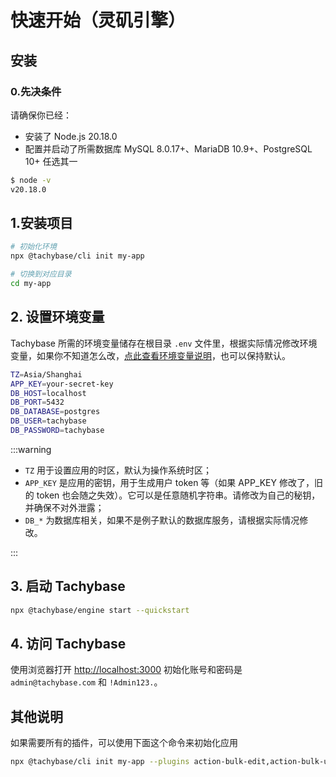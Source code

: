 # 快速开始（灵矶引擎）

## 安装

### 0.先决条件
 请确保你已经：

- 安装了 Node.js 20.18.0
- 配置并启动了所需数据库 MySQL 8.0.17+、MariaDB 10.9+、PostgreSQL 10+ 任选其一

 ```bash
$ node -v 
v20.18.0
 ```

## 1.安装项目

```bash
# 初始化环境
npx @tachybase/cli init my-app

# 切换到对应目录
cd my-app

```

## 2. 设置环境变量

Tachybase 所需的环境变量储存在根目录 `.env` 文件里，根据实际情况修改环境变量，如果你不知道怎么改，[点此查看环境变量说明](../env.md)，也可以保持默认。

```bash
TZ=Asia/Shanghai
APP_KEY=your-secret-key
DB_HOST=localhost
DB_PORT=5432
DB_DATABASE=postgres
DB_USER=tachybase
DB_PASSWORD=tachybase
```

:::warning

  - `TZ` 用于设置应用的时区，默认为操作系统时区；
  - `APP_KEY` 是应用的密钥，用于生成用户 token 等（如果 APP_KEY 修改了，旧的 token 也会随之失效）。它可以是任意随机字符串。请修改为自己的秘钥，并确保不对外泄露；
  - `DB_*` 为数据库相关，如果不是例子默认的数据库服务，请根据实际情况修改。

::: 

## 3. 启动 Tachybase

```bash
npx @tachybase/engine start --quickstart
```

## 4. 访问 Tachybase

使用浏览器打开 [http://localhost:3000](http://localhost:3000) 初始化账号和密码是 `admin@tachybase.com` 和 `!Admin123.`。


## 其他说明

如果需要所有的插件，可以使用下面这个命令来初始化应用

```bash
npx @tachybase/cli init my-app --plugins action-bulk-edit,action-bulk-update,action-custom-request,action-duplicate,action-export,action-import,action-print,block-calendar,block-charts,block-gantt,block-kanban,block-presentation,field-china-region,field-formula,field-sequence,field-encryption,log-viewer,otp,full-text-search,password-policy,auth-pages,manual-notification,adapter-bullmq,adapter-red-node,adapter-remix,api-keys,audit-logs,auth-cas,auth-dingtalk,auth-lark,auth-oidc,auth-saml,auth-sms,auth-wechat,auth-wecom,block-comments,block-map,block-step-form,data-source-common,demos-game-runesweeper,devtools,field-markdown-vditor,field-snapshot,i18n-editor,multi-app,multi-app-share-collection,online-user,simple-cms,sub-accounts,theme-editor,workflow-approval,ai-chat,department,workflow-analysis,api-logs,ocr-convert
```